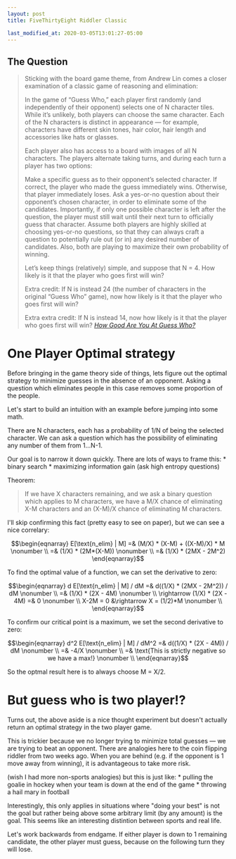 ```yaml
---
layout: post
title: FiveThirtyEight Riddler Classic

last_modified_at: 2020-03-05T13:01:27-05:00
---
```



## The Question


> Sticking with the board game theme, from Andrew Lin comes a closer examination of a classic game of reasoning and elimination:
> 
> In the game of “Guess Who,” each player first randomly (and independently of their opponent) selects one of N character tiles. While it’s unlikely, both players can choose the same character. Each of the N characters is distinct in appearance — for example, characters have different skin tones, hair color, hair length and accessories like hats or glasses.
> 
> Each player also has access to a board with images of all N characters. The players alternate taking turns, and during each turn a player has two options:
> 
> Make a specific guess as to their opponent’s selected character. If correct, the player who made the guess immediately wins. Otherwise, that player immediately loses.
> Ask a yes-or-no question about their opponent’s chosen character, in order to eliminate some of the candidates. Importantly, if only one possible character is left after the question, the player must still wait until their next turn to officially guess that character.
> Assume both players are highly skilled at choosing yes-or-no questions, so that they can always craft a question to potentially rule out (or in) any desired number of candidates. Also, both are playing to maximize their own probability of winning.
> 
> Let’s keep things (relatively) simple, and suppose that N = 4. How likely is it that the player who goes first will win?
> 
> Extra credit: If N is instead 24 (the number of characters in the original “Guess Who” game), now how likely is it that the player who goes first will win?
> 
> Extra extra credit: If N is instead 14, now how likely is it that the player who goes first will win?
> <cite><a href="https://fivethirtyeight.com/features/how-good-are-you-at-guess-who/">How Good Are You At Guess Who?</a></cite>


# One Player Optimal strategy
Before bringing in the game theory side of things, lets figure out the optimal strategy to minimize guesses in the absence of an opponent. Asking a question which eliminates people in this case removes some proportion of the people.

Let's start to build an intuition with an example before jumping into some math.

There are N characters, each has a probability of 1/N of being the selected character. We can ask a question which has the possibility of eliminating any number of them from 1...N-1.

Our goal is to narrow it down quickly. There are lots of ways to frame this:
    * binary search
    * maximizing information gain (ask high entropy questions)

Theorem:
> If we have X characters remaining, and we ask a binary question which applies to M characters, we have a M/X chance of eliminating X-M characters and an (X-M)/X chance of eliminating M characters.

I'll skip confirming this fact (pretty easy to see on paper), but we can see a nice correlary:

$$\begin{eqnarray}
    E[\text{n_elim} | M] =& (M/X) * (X-M)  + ((X-M)/X) * M \nonumber \\
    =& (1/X) * (2M*(X-M)) \nonumber \\
    =& (1/X) * (2MX - 2M^2)
\end{eqnarray}$$

To find the optimal value of a function, we can set the derivative to zero:

$$\begin{eqnarray}
    d E[\text{n_elim} | M] / dM =& d((1/X) * (2MX - 2M^2)) / dM \nonumber \\
                        =& (1/X) * (2X - 4M) \nonumber \\
    \rightarrow (1/X) * (2X - 4M) =& 0 \nonumber \\
    X-2M = 0 &\rightarrow X = (1/2)*M \nonumber \\
\end{eqnarray}$$

To confirm our critical point is a maximum, we set the second derivative to zero:

$$\begin{eqnarray}
    d^2 E[\text{n_elim} | M] / dM^2 =& d((1/X) * (2X - 4M)) / dM \nonumber \\
                                    =& -4/X \nonumber \\
                                    =& \text{This is strictly negative so we have a max!} \nonumber \\
\end{eqnarray}$$

So the optmal result here is to always choose M = X/2.

# But guess who is two player!?
Turns out, the above aside is a nice thought experiment but doesn't actually return an optimal strategy in the two player game.

This is trickier because we no longer trying to minimize total guesses — we are trying to beat an opponent. There are analogies here to the coin flipping riddler from two weeks ago. When you are behind (e.g. if the opponent is 1 move away from winning), it is advantageous to take more risk.

(wish I had more non-sports analogies) but this is just like:
    * pulling the goalie in hockey when your team is down at the end of the game
    * throwing a hail mary in football

Interestingly, this only applies in situations where "doing your best" is not the goal but rather being above some arbitrary limit (by any amount) is the goal. This seems like an interesting distintion between sports and real life.

Let's work backwards from endgame. If either player is down to 1 remaining candidate, the other player must guess, because on the following turn they will lose.




